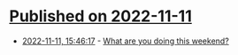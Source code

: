 # [Published on 2022-11-11](index.md)

* [2022-11-11, 15:46:17](https://lobste.rs/s/il2bcx/what_are_you_doing_this_weekend) - [What are you doing this weekend?](https://lobste.rs/s/il2bcx/what_are_you_doing_this_weekend)
